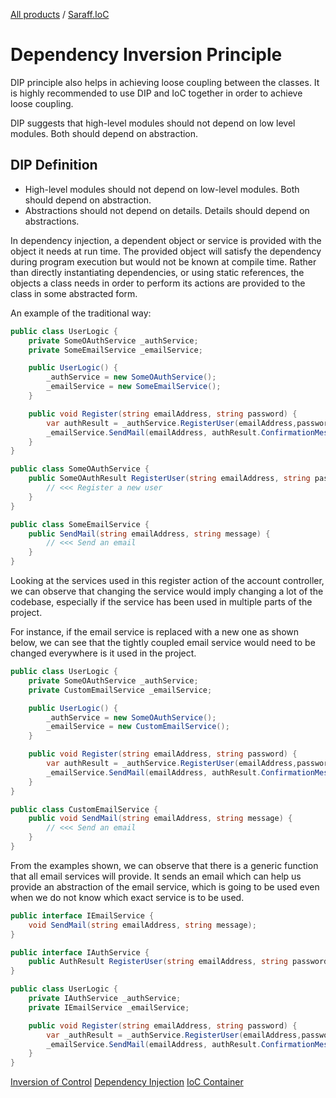 [All products](../) / [Saraff.IoC](./index.md)
# Dependency Inversion Principle
DIP principle also helps in achieving loose coupling between the classes. It is highly recommended to use DIP and IoC together in order to achieve loose coupling. 

DIP suggests that high-level modules should not depend on low level modules. Both should depend on abstraction.
## DIP Definition
* High-level modules should not depend on low-level modules. Both should depend on abstraction. 
* Abstractions should not depend on details. Details should depend on abstractions. 

In dependency injection, a dependent object or service is provided with the object it needs at run time. The provided object will satisfy the dependency during program execution but would not be known at compile time. Rather than directly instantiating dependencies, or using static references, the objects a class needs in order to perform its actions are provided to the class in some abstracted form.

An example of the traditional way: 
```c#
public class UserLogic {
    private SomeOAuthService _authService;
    private SomeEmailService _emailService;

    public UserLogic() {
        _authService = new SomeOAuthService();
        _emailService = new SomeEmailService();
    }

    public void Register(string emailAddress, string password) {
        var authResult = _authService.RegisterUser(emailAddress,password);
        _emailService.SendMail(emailAddress, authResult.ConfirmationMessage);
    }
}

public class SomeOAuthService {
    public SomeOAuthResult RegisterUser(string emailAddress, string password) {
        // <<< Register a new user
    }
}

public class SomeEmailService {
    public SendMail(string emailAddress, string message) {
        // <<< Send an email
    }
}
```
Looking at the services used in this register action of the account controller, we can observe that changing the service would imply changing a lot of the codebase, especially if the service has been used in multiple parts of the project.

For instance, if the email service is replaced with a new one as shown below, we can see that the tightly coupled email service would need to be changed everywhere is it used in the project.
```c#
public class UserLogic {
    private SomeOAuthService _authService;
    private CustomEmailService _emailService;

    public UserLogic() {
        _authService = new SomeOAuthService();
        _emailService = new CustomEmailService();
    }

    public void Register(string emailAddress, string password) {
        var authResult = _authService.RegisterUser(emailAddress,password);
        _emailService.SendMail(emailAddress, authResult.ConfirmationMessage);
    }
}

public class CustomEmailService {
    public void SendMail(string emailAddress, string message) {
        // <<< Send an email
    }
}
```
From the examples shown, we can observe that there is a generic function that all email services will provide. It sends an email which can help us provide an abstraction of the email service, which is going to be used even when we do not know which exact service is to be used.
```c#
public interface IEmailService {
    void SendMail(string emailAddress, string message);
}

public interface IAuthService {
    public AuthResult RegisterUser(string emailAddress, string password);
}

public class UserLogic {
    private IAuthService _authService;
    private IEmailService _emailService;

    public void Register(string emailAddress, string password) {
        var _authResult = _authService.RegisterUser(emailAddress,password);
        _emailService.SendMail(emailAddress, authResult.ConfirmationMessage);
    }
}
```

[Inversion of Control](./InversionOfControl.md)
[Dependency Injection](./DependencyInjection.md)
[IoC Container](./IoCContainer.md)